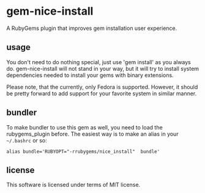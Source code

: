 # gem-nice-install

A RubyGems plugin that improves gem installation user experience.

## usage

You don't need to do nothing special, just use 'gem install' as you always do. gem-nice-install will not stand in your way, but it will try to install system dependencies needed to install your gems with binary extensions.

Please note, that the currently, only Fedora is supported. However, it should be pretty forward to add support for your favorite system in similar manner.

## bundler

To make bundler to use this gem as well, you need to load the rubygems_plugin before. The easiest way is to make an alias in your `~/.bashrc` or so:

```
alias bundle='RUBYOPT="-rrubygems/nice_install"  bundle'
```

## license

This software is licensed under terms of MIT license.
